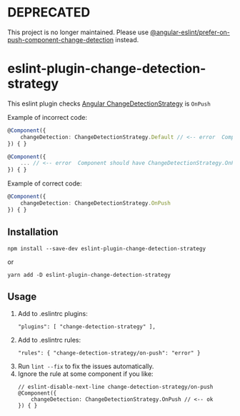 # DEPRECATED

This project is no longer maintained. Please use [@angular-eslint/prefer-on-push-component-change-detection](https://github.com/angular-eslint/angular-eslint/blob/main/packages/eslint-plugin/docs/rules/prefer-on-push-component-change-detection.md) instead.

# eslint-plugin-change-detection-strategy

This eslint plugin checks [Angular ChangeDetectionStrategy](https://angular.io/api/core/ChangeDetectionStrategy) is `OnPush`

Example of incorrect code:

```typescript
@Component({
    changeDetection: ChangeDetectionStrategy.Default // <-- error  Component should have ChangeDetectionStrategy.OnPush  change-detection-strategy/on-push
}) { }

@Component({
    ... // <-- error  Component should have ChangeDetectionStrategy.OnPush  change-detection-strategy/on-push
}) { }
```


Example of correct code:

```typescript
@Component({
    changeDetection: ChangeDetectionStrategy.OnPush
}) { }
```


## Installation

`npm install --save-dev eslint-plugin-change-detection-strategy`

or

`yarn add -D eslint-plugin-change-detection-strategy`

## Usage

1. Add to .eslintrc plugins:
    ```
    "plugins": [ "change-detection-strategy" ],
    ```
1. Add to .eslintrc rules:
    ```
    "rules": { "change-detection-strategy/on-push": "error" }
    ```
1. Run `lint --fix` to fix the issues automatically.
1. Ignore the rule at some component if you like:
    ```
    // eslint-disable-next-line change-detection-strategy/on-push
    @Component({
        changeDetection: ChangeDetectionStrategy.OnPush // <-- ok
    }) { }
    ```
